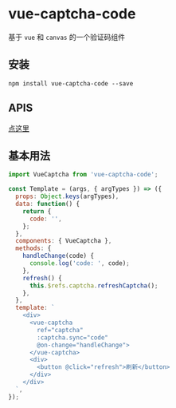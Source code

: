 # vue-captcha-code

基于 `vue` 和 `canvas` 的一个验证码组件

## 安装

```
npm install vue-captcha-code --save
```

## APIS

[点这里](https://webengineerli.github.io/vue-captcha/?path=/docs/example-captcha--primary)

## 基本用法

```js
import VueCaptcha from 'vue-captcha-code';

const Template = (args, { argTypes }) => ({
  props: Object.keys(argTypes),
  data: function() {
    return {
      code: '',
    };
  },
  components: { VueCaptcha },
  methods: {
    handleChange(code) {
      console.log('code: ', code);
    },
    refresh() {
      this.$refs.captcha.refreshCaptcha();
    },
  },
  template: `
    <div>
      <vue-captcha 
        ref="captcha" 
        :captcha.sync="code"
        @on-change="handleChange">
      </vue-captcha>
      <div>
        <button @click="refresh">刷新</button>
      </div>
    </div>
  `,
});
```
